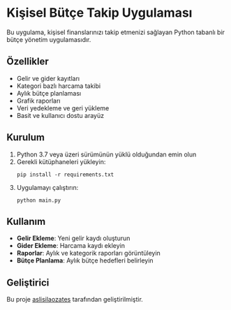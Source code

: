 # Kişisel Bütçe Takip Uygulaması

Bu uygulama, kişisel finanslarınızı takip etmenizi sağlayan Python tabanlı bir bütçe yönetim uygulamasıdır.

## Özellikler

- Gelir ve gider kayıtları
- Kategori bazlı harcama takibi
- Aylık bütçe planlaması
- Grafik raporları
- Veri yedekleme ve geri yükleme
- Basit ve kullanıcı dostu arayüz

## Kurulum

1. Python 3.7 veya üzeri sürümünün yüklü olduğundan emin olun
2. Gerekli kütüphaneleri yükleyin:
   ```
   pip install -r requirements.txt
   ```
3. Uygulamayı çalıştırın:
   ```
   python main.py
   ```

## Kullanım

- **Gelir Ekleme**: Yeni gelir kaydı oluşturun
- **Gider Ekleme**: Harcama kaydı ekleyin
- **Raporlar**: Aylık ve kategorik raporları görüntüleyin
- **Bütçe Planlama**: Aylık bütçe hedefleri belirleyin

## Geliştirici

Bu proje [aslisilaozates](https://github.com/aslisilaozates) tarafından geliştirilmiştir.






